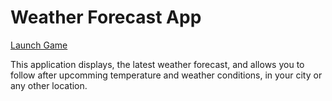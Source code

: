 # Weather Forecast App

<p><a href="https://krisrss.github.io/memory-game/" >Launch Game</a></p>

<p>This application displays, the latest weather forecast, and allows you to follow after upcomming temperature and weather conditions, in your city or any other location.</p>


